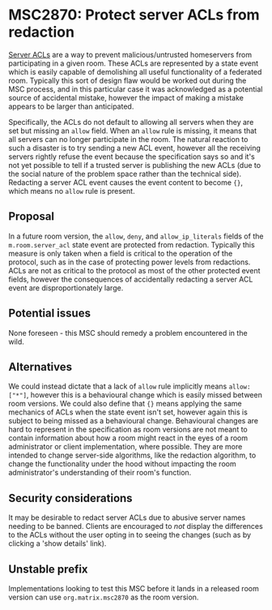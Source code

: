 # MSC2870: Protect server ACLs from redaction

[Server ACLs](https://matrix.org/docs/spec/client_server/r0.6.1#server-access-control-lists-acls-for-rooms)
are a way to prevent malicious/untrusted homeservers from participating in a given room. These ACLs
are represented by a state event which is easily capable of demolishing all useful functionality of
a federated room. Typically this sort of design flaw would be worked out during the MSC process, and
in this particular case it was acknowledged as a potential source of accidental mistake, however the
impact of making a mistake appears to be larger than anticipated.

Specifically, the ACLs do not default to allowing all servers when they are set but missing an `allow`
field. When an `allow` rule is missing, it means that all servers can no longer participate in the
room. The natural reaction to such a disaster is to try sending a new ACL event, however all the
receiving servers rightly refuse the event because the specification says so and it's not yet
possible to tell if a trusted server is publishing the new ACLs (due to the social nature of the
problem space rather than the technical side). Redacting a server ACL event causes the event content
to become `{}`, which means no `allow` rule is present.

## Proposal

In a future room version, the `allow`, `deny`, and `allow_ip_literals` fields of the `m.room.server_acl`
state event are protected from redaction. Typically this measure is only taken when a field is critical
to the operation of the protocol, such as in the case of protecting power levels from redactions. ACLs
are not as critical to the protocol as most of the other protected event fields, however the consequences
of accidentally redacting a server ACL event are disproportionately large.

## Potential issues

None foreseen - this MSC should remedy a problem encountered in the wild.

## Alternatives

We could instead dictate that a lack of `allow` rule implicitly means `allow: ["*"]`, however this is
a behavioural change which is easily missed between room versions. We could also define that `{}` means
applying the same mechanics of ACLs when the state event isn't set, however again this is subject to
being missed as a behavioural change. Behavioural changes are hard to represent in the specification as
room versions are not meant to contain information about how a room might react in the eyes of a room
administrator or client implementation, where possible. They are more intended to change server-side
algorithms, like the redaction algorithm, to change the functionality under the hood without impacting
the room administrator's understanding of their room's function.

## Security considerations

It may be desirable to redact server ACLs due to abusive server names needing to be banned. Clients
are encouraged to *not* display the differences to the ACLs without the user opting in to seeing the
changes (such as by clicking a 'show details' link).

## Unstable prefix

Implementations looking to test this MSC before it lands in a released room version can use `org.matrix.msc2870`
as the room version.
